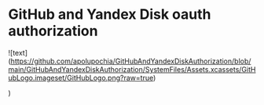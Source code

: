 # GitHub and Yandex Disk oauth authorization
![text] (https://github.com/apolupochia/GitHubAndYandexDiskAuthorization/blob/main/GitHubAndYandexDiskAuthorization/SystemFiles/Assets.xcassets/GitHubLogo.imageset/GitHubLogo.png?raw=true)

)
